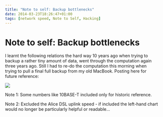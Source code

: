 ```yaml
---
title: "Note to self: Backup bottlenecks"
date: 2014-03-23T18:26:47+01:00
tags: [network speed, Note to Self, Hacking]
---
```


# Note to self: Backup bottlenecks


  I learnt the following relations the hard way 10 years ago when trying to
  backup
  a rather tiny amount of data, went through the computation again three years
  ago. Still I had to re-do the computation this morning when trying to pull a
  final full backup from my old MacBook. Posting here for future reference:

  <a href="http://drost-fromm.de/Bilder/wordpress/datatransferrate.png"><img
  src="http://drost-fromm.de/Bilder/wordpress/datatransferrate.png"></a>

  Note 1: Some numbers like 10BASE-T included only for historic reference.

  Note 2: Excluded the Alice DSL uplink speed - if included the left-hand chart
  would no longer be particularly helpful or readable...
